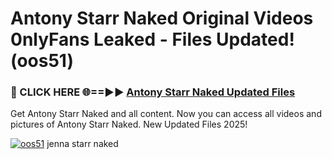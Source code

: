 # Antony Starr Naked Original Videos 0nlyFans Leaked - Files Updated! (oos51)

<h3>🔴 CLICK HERE 🌐==►► <a href="https://tinyurl.com/yckcrads" rel="nofollow">Antony Starr Naked Updated Files</a></h3>

Get Antony Starr Naked and all content. Now you can access all videos and pictures of Antony Starr Naked. New Updated Files 2025!

[![oos51](https://i.imgur.com/hpKpOFt.gif)](https://tinyurl.com/yckcrads)
jenna starr naked